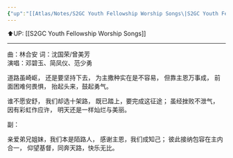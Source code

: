 ```yaml
---
{"up":"[[Atlas/Notes/S2GC Youth Fellowship Worship Songs\|S2GC Youth Fellowship Worship Songs]]","dg-publish":true,"permalink":"/atlas/notes/yf-hymn-song-132/","dgPassFrontmatter":true}
---
```


⬆️UP: [[S2GC Youth Fellowship Worship Songs]]

---

曲：林合安
词：沈国荣/曾美芳	
演唱：邓碧玉、简凤仪、范少勇

道路虽崎岖，
还是要坚持下去，
为主撒种实在是不容易，
但靠主恩万事成，
前面困难何畏惧，
抬起头来，鼓起勇气。

谁不愿安舒，
我们却选十架路，
既已踏上，要完成这征途；
虽经挫败不泄气，
因有彩虹作应许，
明天还是一样灿烂与美丽。

副：

亲爱弟兄姐妹，我们本是陌路人，
感谢主恩，我们成知己；
彼此接纳包容在主内合一，
仰望基督，同奔天路，快乐无比。